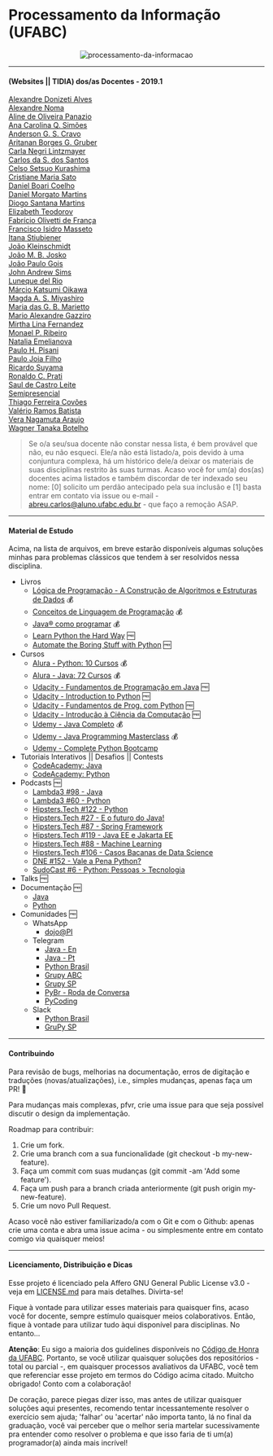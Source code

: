 # Processamento da Informação (UFABC)

<p align="center"

![processamento-da-informacao](https://abstrusegoose.com/strips/ars_longa_vita_brevis.png)
>
</p>

---

#### (Websites || TIDIA) dos/as Docentes - 2019.1

[Alexandre Donizeti Alves]() <br/>
[Alexandre Noma]() <br/> 
[Aline de Oliveira Panazio]() <br/> 
[Ana Carolina Q. Simões]() <br/> 
[Anderson G. S. Cravo]() <br/> 
[Aritanan Borges G. Gruber](http://professor.ufabc.edu.br/~aritanan.gruber/teaching/pi19/) <br/> 
[Carla Negri Lintzmayer](http://professor.ufabc.edu.br/~carla.negri/) <br/> 
[Carlos da S. dos Santos]() <br/>
[Celso Setsuo Kurashima]() <br/>
[Cristiane Maria Sato]() <br/> 
[Daniel Boari Coelho]() <br/> 
[Daniel Morgato Martins]() <br/> 
[Diogo Santana Martins]() <br/> 
[Elizabeth Teodorov]() <br/> 
[Fabrício Olivetti de França](https://folivetti.github.io/teaching/) <br/> 
[Francisco Isidro Masseto]() <br/> 
[Itana Stiubiener]() <br/> 
[João Kleinschmidt](http://professor.ufabc.edu.br/~joao.kleinschmidt/) <br/>
[João M. B. Josko]() <br/>
[João Paulo Gois]() <br/>
[John Andrew Sims]() <br/> 
[Luneque del Rio]() <br/>
[Márcio Katsumi Oikawa]() <br/> 
[Magda A. S. Miyashiro]() <br/> 
[Maria das G. B. Marietto](http://professor.ufabc.edu.br/~graca.marietto/) <br/>
[Mario Alexandre Gazziro](http://professor.ufabc.edu.br/~mario.gazziro/) <br/>
[Mirtha Lina Fernandez]() <br/>
[Monael P. Ribeiro]() <br/>
[Natalia Emelianova]() <br/> 
[Paulo H. Pisani](http://professor.ufabc.edu.br/~paulo.pisani/) <br/> 
[Paulo Joia Filho](http://paulojoia.orgfree.com/) <br/> 
[Ricardo Suyama]() <br/> 
[Ronaldo C. Prati]() <br/> 
[Saul de Castro Leite]() <br/> 
[Semipresencial]() <br/>
[Thiago Ferreira Covões]() <br/>
[Valério Ramos Batista]() <br/>
[Vera Nagamuta Araujo]() <br/> 
[Wagner Tanaka Botelho]() <br/> 

> Se o/a seu/sua docente não constar nessa lista, é bem provável que não, eu não esqueci. Ele/a não está listado/a, pois devido à uma conjuntura complexa, há um histórico dele/a deixar os materiais de suas disciplinas restrito às suas turmas. Acaso você for um(a) dos(as) docentes acima listados e também discordar de ter indexado seu nome: [0] solicito um perdão antecipado pela sua inclusão e [1] basta entrar em contato via issue ou e-mail - abreu.carlos@aluno.ufabc.edu.br - que faço a remoção ASAP. 

---

#### Material de Estudo

Acima, na lista de arquivos, em breve estarão disponíveis algumas soluções minhas para problemas clássicos que tendem à ser resolvidos nessa disciplina. </br> 

- Livros
  - [Lógica de Programação - A Construção de Algoritmos e Estruturas de Dados](http://amzn.com/8576050242/) :moneybag:
  - [Conceitos de Linguagem de Programação](http://amzn.com/8577807916/) :moneybag: 
  - [Java® como programar](http://amzn.com/8543004799/) :moneybag:
  - [Learn Python the Hard Way](https://learnpythonthehardway.org/) :free:
  - [Automate the Boring Stuff with Python](https://automatetheboringstuff.com/) :free:
- Cursos
  - [Alura - Python: 10 Cursos](https://www.alura.com.br/cursos-online-programacao/python) :moneybag:
  - [Alura - Java: 72 Cursos](https://www.alura.com.br/cursos-online-programacao/java) :moneybag:
  - [Udacity - Fundamentos de Programação em Java](https://br.udacity.com/course/java-programming-basics--ud282) :free:
  - [Udacity - Introduction to Python](https://br.udacity.com/course/introduction-to-python--ud1110) :free:
  - [Udacity - Fundamentos de Prog. com Python](https://br.udacity.com/course/programming-foundations-with-python--ud036) :free:
  - [Udacity - Introdução à Ciência da Computação](https://br.udacity.com/course/intro-to-computer-science--cs101) :free:
  - [Udemy - Java Completo](https://www.udemy.com/java-curso-completo/) :moneybag:
  - [Udemy - Java Programming Masterclass](https://www.udemy.com/java-the-complete-java-developer-course/) :moneybag:
  - [Udemy - Complete Python Bootcamp](https://www.udemy.com/complete-python-bootcamp/)
- Tutoriais Interativos || Desafios || Contests 
  - [CodeAcademy: Java](https://www.codecademy.com/pt-BR/learn/learn-java)
  - [CodeAcademy: Python](https://www.codecademy.com/learn/learn-python)
- Podcasts :free:
  - [Lambda3 #98 - Java](https://www.lambda3.com.br/2018/06/lambda3-podcast-98-java/)
  - [Lambda3 #60 - Python](https://www.lambda3.com.br/2017/09/lambda3-podcast-60-python/)
  - [Hipsters.Tech #122 - Python](https://hipsters.tech/python-hipsters-122/)
  - [Hipsters.Tech #27 - E o futuro do Java!](https://hipsters.tech/e-o-futuro-do-java-hipsters-27/)
  - [Hipsters.Tech #87 - Spring Framework](https://hipsters.tech/spring-framework-hipsters-87/)
  - [Hipsters.Tech #119 - Java EE e Jakarta EE](https://hipsters.tech/java-ee-e-jakarta-ee-hipsters-119/)
  - [Hipsters.Tech #88 - Machine Learning](https://hipsters.tech/machine-learning-hipsters-88/)
  - [Hipsters.Tech #106 - Casos Bacanas de Data Science](https://hipsters.tech/casos-bacanas-de-data-science-hipsters-106/)
  - [DNE #152 - Vale a Pena Python?](https://devnaestrada.com.br/2018/04/13/vale-a-pena-python.html)
  - [SudoCast #6 - Python: Pessoas > Tecnologia](https://www.sudocast.com.br/06-python-pessoas-maior-que-tecnologia/)
- Talks :free:
- Documentação :free:
  - [Java](https://docs.oracle.com/en/java/javase/11/)
  - [Python](https://docs.python.org/3/)
- Comunidades :free:
  - WhatsApp
    - [dojo@PI](https://chat.whatsapp.com/Ed8X48cAc6L9be77cnFqvE)
  - Telegram
    - [Java - En](https://telegram.me/javaofficial)
    - [Java - Pt](https://t.me/javaofficial_pt)
    - [Python Brasil](https://telegram.me/pythonbrasil)
    - [Grupy ABC](https://telegram.me/grupyabc)
    - [Grupy SP](https://telegram.me/grupysaopaulo)
    - [PyBr - Roda de Conversa](https://t.me/pythonbr)
    - [PyCoding](https://telegram.me/PyCoding)
  - Slack
    - [Python Brasil](https://pythonbrasil.slack.com/)
    - [GruPy SP](https://grupysp.slack.com/)

---

#### Contribuindo

Para revisão de bugs, melhorias na documentação, erros de digitação e traduções (novas/atualizações), i.e., simples mudanças, apenas faça um PR! :tada: </br>

Para mudanças mais complexas, pfvr, crie uma issue para que seja possível discutir o design da implementação. <br/>

Roadmap para contribuir: </br>

1. Crie um fork.
2. Crie uma branch com a sua funcionalidade (git checkout -b my-new-feature).
3. Faça um commit com suas mudanças (git commit -am 'Add some feature').
4. Faça um push para a branch criada anteriormente (git push origin my-new-feature).
5. Crie um novo Pull Request.

Acaso você não estiver familiarizado/a com o Git e com o Github: apenas crie uma conta e abra uma issue acima - ou simplesmente entre em contato comigo via quaisquer meios! 

---

#### Licenciamento, Distribuição e Dicas

Esse projeto é licenciado pela Affero GNU General Public License v3.0 - veja em [LICENSE.md](https://github.com/el-cardu/salve-se-em-pi/blob/master/LICENSE) para mais detalhes. Divirta-se! </br>

Fique à vontade para utilizar esses materiais para quaisquer fins, acaso você for docente, sempre estímulo quaisquer meios colaborativos. Então, fique à vontade para utilizar tudo àqui disponível para disciplinas. No entanto... <br/>

**Atenção**: Eu sigo a maioria dos guidelines disponíveis no [Código de Honra da UFABC](http://professor.ufabc.edu.br/~e.francesquini/codigodehonra/). Portanto, se você utilizar quaisquer soluções dos repositórios - total ou parcial -, em quaisquer processos avaliativos da UFABC, você tem que referenciar esse projeto em termos do Código acima citado. Muitcho obrigado! Conto com a colaboração! </br>

De coração, parece piegas dizer isso, mas antes de utilizar quaisquer soluções aqui presentes, recomendo tentar incessantemente resolver o exercício sem ajuda; 'falhar' ou 'acertar' não importa tanto, lá no final da graduação, você vai perceber que o melhor seria martelar sucessivamente pra entender como resolver o problema e que isso faria de ti um(a) programador(a) ainda mais incrível!